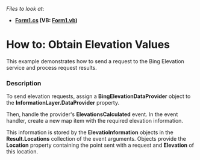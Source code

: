<!-- default file list -->
*Files to look at*:

* **[Form1.cs](./CS/BingElevation/Form1.cs) (VB: [Form1.vb](./VB/BingElevation/Form1.vb))**
<!-- default file list end -->
# How to: Obtain Elevation Values


This example demonstrates how to send a request to the Bing Elevation service and process request results.


<h3>Description</h3>

<p>To send elevation requests, assign a <strong>BingElevationDataProvider</strong> object to the <strong>InformationLayer.DataProvider</strong> property.</p>
<p>Then, handle the provider's <strong>ElevationsCalculated</strong> event. In the event handler, create a new map item with the required elevation information.</p>
<p>This information is stored by the <strong>ElevatioInformation</strong> objects in the <strong>Result.Locations</strong> collection of the event arguments.&nbsp;Objects provide the <strong>Location</strong> property containing the point sent with a request and <strong>Elevation</strong> of this location.</p>

<br/>


